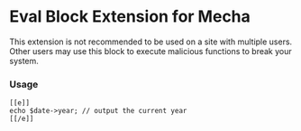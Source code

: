Eval Block Extension for Mecha
==============================

This extension is not recommended to be used on a site with multiple users. Other users may use this block to execute malicious functions to break your system.

### Usage

~~~ .no-highlight
[‌[‌e‌]‌]
echo $date->year; // output the current year
[‌[‌/‌e‌]‌]
~~~